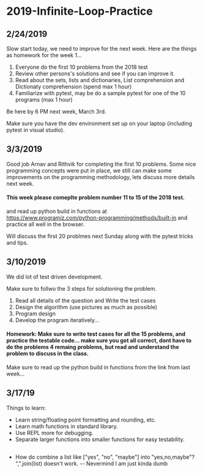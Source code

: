 # 2019-Infinite-Loop-Practice

## 2/24/2019 
Slow start today, we need to improve for the next week. Here are the things as homework for the week 1...

1. Everyone do the first 10 problems from the 2018 test
2. Review other persons's solutions and see if you can improve it.
3. Read about the sets, lists and dictionaries, List comprehension and Dictionaty comprehension (spend max 1 hour)
4. Familiarize with pytest, may be do a sample pytest for one of the 10 programs (max 1 hour)

Be here by 6 PM next week, March 3rd.

Make sure you have the dev environment set up on your laptop (including pytest in visual studio).

## 3/3/2019

Good job Arnav and Rithvik for completing the first 10 problems. 
Some nice programming concepts were put in place, we still can make some improvements on the programming methodology, lets discuss more details next week. 

#### This week please comeplte problem number 11 to 15 of the 2018 test.

and read up python build in functions at https://www.programiz.com/python-programming/methods/built-in and practice all well in the browser. 

Will discuss the first 20 problmes next Sunday along with the pytest tricks and tips.

## 3/10/2019

We did lot of test driven development. 

Make sure to follwo the 3 steps for solutioning the problem.

1. Read all details of the question and Write the test cases 
2. Design the algorithm (use pictures as much as possible)
3. Program design
4. Develop the program iteratively...

#### Homework: Make sure to write test cases for all the 15 problems, and practice the testable code... make sure you got all correct, dont have to do the problems 4 remaing problems, but read and understand the problem to discuss in the class.
Make sure to read up the python build in functions from the link from last week... 

## 3/17/19

Things to learn:

- Learn string/floating point formatting and rounding, etc.
- Learn math functions in standard library.
- Use REPL more for debugging.
- Separate larger functions into smaller functions for easy testability.

##
- How do combine a list like ["yes", "no", "maybe"] into "yes,no,maybe"? ",".join(list) doesn't work.
 -- Nevermind I am just kinda dumb